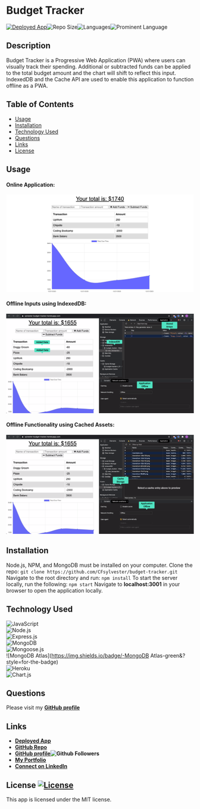 # Budget Tracker

 <a href="https://sylvester-budget-tracker.herokuapp.com/">![Deployed App](https://img.shields.io/badge/-Deployed-success?style=for-the-badge)</a>![Repo Size](https://img.shields.io/github/repo-size/CFsylvester/budget-tracker?color=blueviolet&style=for-the-badge)![Languages](https://img.shields.io/github/languages/count/CFsylvester/budget-tracker?color=pink&style=for-the-badge)![Prominent Language](https://img.shields.io/github/languages/top/CFsylvester/budget-tracker?style=for-the-badge)

## Description
Budget Tracker is a Progressive Web Application (PWA) where users can visually track their spending. Additional or subtracted funds can be applied to the total budget amount and the chart will shift to reflect this input. IndexedDB and the Cache API are used to enable this application to function offline as a PWA. 

## Table of Contents
  - [Usage](#Usage)
  - [Installation](#installation)
  - [Technology Used](#technology-used)
  - [Questions](#questions)
  - [Links](#links)
  - [License](#license)
  
## Usage

#### Online Application:

![Homepage](./public/images/app-homepage.png)

 #### Offline Inputs using IndexedDB:
 
![IndexedDB](./public/images/app-indexedDB.png)

 #### Offline Functionality using Cached Assets:

![Cache](./public/images/app-cached-storage.png)
  
  ## Installation
  Node.js, NPM, and MongoDB must be installed on your computer.
  Clone the repo: 
      `git clone https://github.com/CFsylvester/budget-tracker.git`
  Navigate to the root directory and run: 
      `npm install`
  To start the server locally, run the following: 
      `npm start`
  Navigate to <b>localhost:3001</b> in your browser to open the application locally.

  ## Technology Used
  ![JavaScript](https://img.shields.io/badge/-Javascript-9cf&?style=for-the-badge) <br />
  ![Node.js](https://img.shields.io/badge/-Node.js-blue?style=for-the-badge) <br />
  ![Express.js](https://img.shields.io/badge/-Express-lightgrey&?style=for-the-badge) <br />
  ![MongoDB](https://img.shields.io/badge/-MongoDB-green?style=for-the-badge) <br />
  ![Mongoose.js](https://img.shields.io/badge/-Mongoose-green&?style=for-the-badge) <br />
  ![MongoDB Atlas](https://img.shields.io/badge/-MongoDB Atlas-green&?style=for-the-badge) <br />
  ![Heroku](https://img.shields.io/badge/-Heroku-lightgrey&?style=for-the-badge) <br />
  ![Chart.js](https://img.shields.io/badge/-Chart.js-ff69b4&?style=for-the-badge) <br />
  
  ## Questions
  Please visit my **[GitHub profile](https://github.com/CFsylvester)** 

  ## Links
  - **[Deployed App](https://sylvester-budget-tracker.herokuapp.com/)**
  - **[GitHub Repo](https://github.com/CFsylvester/budget-tracker)** 
  - **[GitHub profile](https://github.com/CFsylvester)![Github Followers](https://img.shields.io/github/followers/CFsylvester?style=social)**
  - **[My Portfolio](clairecodes.dev)**
  - **[Connect on LinkedIn](https://www.linkedin.com/in/claire-sylvester-386373143/)**

  ## License <a href='./LICENSE'>![License](https://img.shields.io/github/license/CFsylvester/budget-tracker?color=yellow&style=for-the-badge)</a>  
  This app is licensed under the MIT license.
